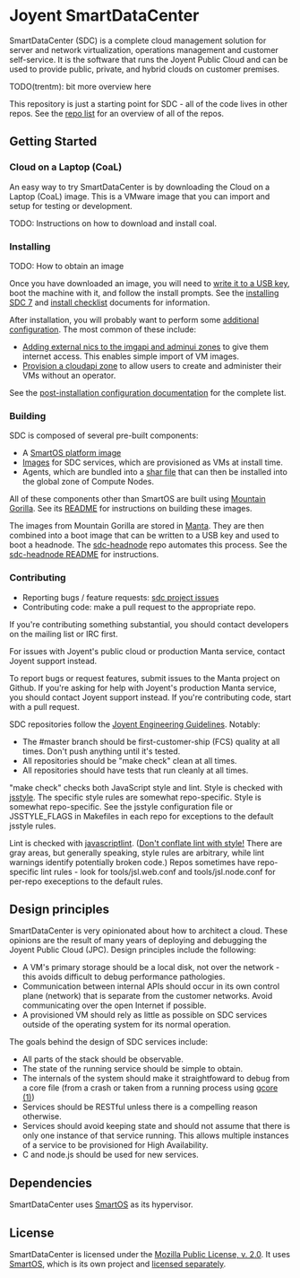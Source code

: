 <!--
    This Source Code Form is subject to the terms of the Mozilla Public
    License, v. 2.0. If a copy of the MPL was not distributed with this
    file, You can obtain one at http://mozilla.org/MPL/2.0/.
-->

<!--
    Copyright (c) 2014, Joyent, Inc.
-->

# Joyent SmartDataCenter

SmartDataCenter (SDC) is a complete cloud management solution for server and
network virtualization, operations management and customer self-service. It is
the software that runs the Joyent Public Cloud and can be used to provide
public, private, and hybrid clouds on customer premises.

TODO(trentm): bit more overview here

This repository is just a starting point for SDC - all of the code lives in
other repos.  See the [repo list](../docs/developer-guide/repos.md)
for an overview of all of the repos.


## Getting Started

### Cloud on a Laptop (CoaL)

An easy way to try SmartDataCenter is by downloading the Cloud on a Laptop
(CoaL) image.  This is a VMware image that you can import and setup for testing
or development.

TODO: Instructions on how to download and install coal.


### Installing

TODO: How to obtain an image

Once you have downloaded an image, you will need to
[write it to a USB key](https://docs.joyent.com/sdc7/installing-sdc7/creating-a-usb-key-from-a-release-tarball),
boot the machine with it, and follow the install prompts.  See the
[installing SDC 7](https://docs.joyent.com/sdc7/installing-sdc7) and
[install checklist](https://docs.joyent.com/sdc7/installing-sdc7/install-checklist)
documents for information.

After installation, you will probably want to perform some
[additional configuration](https://docs.joyent.com/sdc7/installing-sdc7/post-installation-configuration).
The most common of these include:

* [Adding external nics to the imgapi and adminui zones](https://docs.joyent.com/sdc7/installing-sdc7/post-installation-configuration#AddingExternalNICstoHeadNodeVMs)
  to give them internet access.  This enables simple import of VM images.
* [Provision a cloudapi zone](https://docs.joyent.com/sdc7/installing-sdc7/post-installation-configuration#CreatingCloudAPI)
  to allow users to create and administer their VMs without an operator.

See the
[post-installation configuration documentation](https://docs.joyent.com/sdc7/installing-sdc7/post-installation-configuration)
for the complete list.


### Building

SDC is composed of several pre-built components:

* A [SmartOS platform image](https://github.com/joyent/smartos-live)
* [Images](https://docs.joyent.com/sdc7/working-with-images) for SDC
  services, which are provisioned as VMs at install time.
* Agents, which are bundled into a [shar file](https://github.com/joyent/sdc-agents-core)
  that can then be installed into the global zone of Compute Nodes.

All of these components other than SmartOS are built using
[Mountain Gorilla](https://github.com/joyent/mountain-gorilla). See its
[README](https://github.com/joyent/mountain-gorilla/blob/master/README.md) for
instructions on building these images.

The images from Mountain Gorilla are stored in
[Manta](https://www.joyent.com/products/manta).  They are then combined into
a boot image that can be written to a USB key and used to boot a headnode.  The
[sdc-headnode](https://github.com/joyent/sdc-headnode) repo automates this
process. See the
[sdc-headnode README](https://github.com/joyent/sdc-headnode/blob/master/README.md)
for instructions.


### Contributing

* Reporting bugs / feature requests: [sdc project issues](https://github.com/joyent/sdc/issues)
* Contributing code: make a pull request to the appropriate repo.

If you're contributing something substantial, you should contact developers on
the mailing list or IRC first.

For issues with Joyent's public cloud or production Manta service, contact
Joyent support instead.

To report bugs or request features, submit issues to the Manta project on
Github.  If you're asking for help with Joyent's production Manta service,
you should contact Joyent support instead.  If you're contributing code, start
with a pull request.

SDC repositories follow the
[Joyent Engineering Guidelines](https://github.com/joyent/eng).  Notably:

* The #master branch should be first-customer-ship (FCS) quality at all times.
  Don't push anything until it's tested.
* All repositories should be "make check" clean at all times.
* All repositories should have tests that run cleanly at all times.

"make check" checks both JavaScript style and lint.  Style is checked with
[jsstyle](https://github.com/davepacheco/jsstyle).  The specific style rules are
somewhat repo-specific.  Style is somewhat repo-specific.  See the jsstyle
configuration file or JSSTYLE\_FLAGS in Makefiles in each repo for exceptions
to the default jsstyle rules.

Lint is checked with
[javascriptlint](https://github.com/davepacheco/javascriptlint).  ([Don't
conflate lint with
style!](http://dtrace.org/blogs/dap/2011/08/23/javascriptlint/)  There are gray
areas, but generally speaking, style rules are arbitrary, while lint warnings
identify potentially broken code.)  Repos sometimes have repo-specific lint
rules - look for tools/jsl.web.conf and tools/jsl.node.conf for per-repo
execeptions to the default rules.


## Design principles

SmartDataCenter is very opinionated about how to architect a cloud.  These
opinions are the result of many years of deploying and debugging the Joyent
Public Cloud (JPC).  Design principles include the following:

* A VM's primary storage should be a local disk, not over the network - this
  avoids difficult to debug performance pathologies.
* Communication between internal APIs should occur in its own control plane
  (network) that is separate from the customer networks. Avoid communicating
  over the open Internet if possible.
* A provisioned VM should rely as little as possible on SDC services outside of
  the operating system for its normal operation.

The goals behind the design of SDC services include:

* All parts of the stack should be observable.
* The state of the running service should be simple to obtain.
* The internals of the system should make it straightfoward to debug from a
  core file (from a crash or taken from a running process using
  [gcore (1)](http://smartos.org/man/1/gcore))
* Services should be RESTful unless there is a compelling reason otherwise.
* Services should avoid keeping state and should not assume that there is
  only one instance of that service running. This allows multiple instances
  of a service to be provisioned for High Availability.
* C and node.js should be used for new services.


## Dependencies

SmartDataCenter uses [SmartOS](https://smartos.org) as its hypervisor.


## License

SmartDataCenter is licensed under the
[Mozilla Public License, v. 2.0](http://mozilla.org/MPL/2.0/). It uses
[SmartOS](http://smartos.org), which is its own project and
[licensed separately](http://smartos.org/cddl/).
